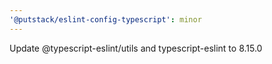 ```yaml
---
'@putstack/eslint-config-typescript': minor
---
```


Update @typescript-eslint/utils and typescript-eslint to 8.15.0
